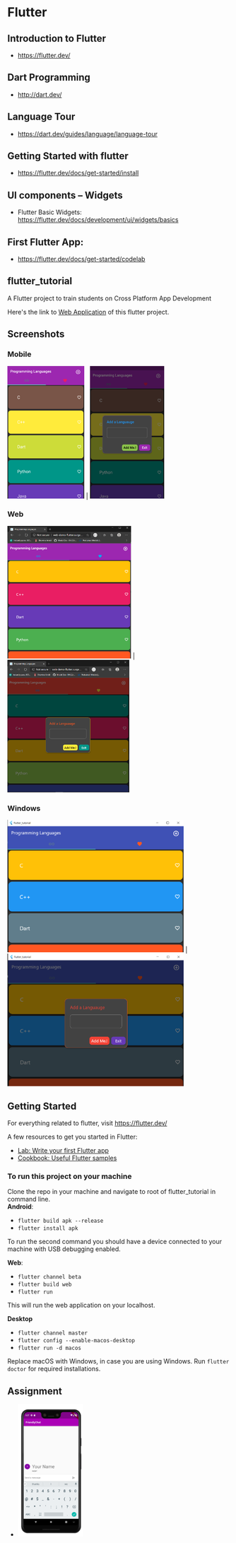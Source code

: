 # Flutter
## Introduction to Flutter
* https://flutter.dev/
## Dart Programming
* http://dart.dev/
## Language Tour
* https://dart.dev/guides/language/language-tour
## Getting Started with flutter
* https://flutter.dev/docs/get-started/install
## UI components – Widgets
* Flutter Basic Widgets: https://flutter.dev/docs/development/ui/widgets/basics
##	First Flutter App:
* https://flutter.dev/docs/get-started/codelab  

## flutter_tutorial

A Flutter project to train students on Cross Platform App Development

Here's the link to <a href="http://web-demo-flutter.surge.sh/#/">Web Application</a> of this flutter project.

## Screenshots

### Mobile
<img src="mobile-screenshot-2.png" height="300"> | <img src="mobile-screenshot-1.png" height="300">

### Web
<img src="web-screenshot-2.png" height="300"> | <img src="web-screenshot-1.png" height="300">

### Windows
<img src="desktop-windows.png" height="300"> | <img src="desktop-windows-1.png" height="300">

## Getting Started

For everything related to flutter, visit https://flutter.dev/

A few resources to get you started in Flutter:

- [Lab: Write your first Flutter app](https://flutter.dev/docs/get-started/codelab)
- [Cookbook: Useful Flutter samples](https://flutter.dev/docs/cookbook)

### To run this project on your machine

Clone the repo in your machine and navigate to root of flutter_tutorial in command line.  
<b>Android</b>:

* `flutter build apk --release`
* `flutter install apk`

To run the second command you should have a device connected to your machine with USB debugging enabled.

<b>Web</b>:

* `flutter channel beta`
* `flutter build web`
* `flutter run`

This will run the web application on your localhost.

<b>Desktop</b>

* `flutter channel master`
* `flutter config --enable-macos-desktop`
* `flutter run -d macos`

Replace macOS with Windows, in case you are using Windows. Run `flutter doctor` for required installations.

## Assignment
* <img src="assignment.png" height="300">